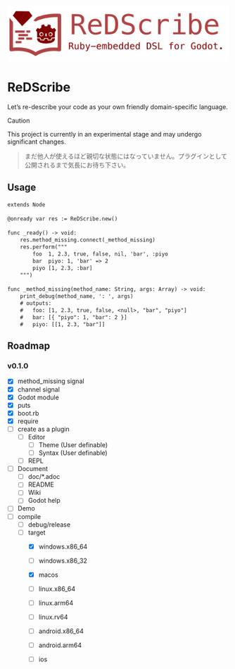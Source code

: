 <img src="icon/icon_with_title.png" alt="logo">

# ReDScribe
Let’s re-describe your code as your own friendly domain-specific language.


> [!CAUTION]
> This project is currently in an experimental stage and may undergo significant changes.
> > まだ他人が使えるほど親切な状態にはなっていません。プラグインとして公開されるまで気長にお待ち下さい。


## Usage
```gdscript
extends Node

@onready var res := ReDScribe.new()

func _ready() -> void:
    res.method_missing.connect(_method_missing)
    res.perform("""
        foo  1, 2.3, true, false, nil, 'bar', :piyo
        bar  piyo: 1, 'bar' => 2 
        piyo [1, 2.3, :bar]
    """)

func _method_missing(method_name: String, args: Array) -> void:
    print_debug(method_name, ': ', args)
    # outputs:
    #   foo: [1, 2.3, true, false, <null>, "bar", "piyo"]
    #   bar: [{ "piyo": 1, "bar": 2 }]
    #   piyo: [[1, 2.3, "bar"]]
```

## Roadmap

### v0.1.0
* [x] method_missing signal
* [x] channel signal
* [x] Godot module
* [x] puts
* [x] boot.rb
* [x] require
* [ ] create as a plugin
  * [ ] Editor
    * [ ] Theme (User definable)
    * [ ] Syntax (User definable)
  * [ ] REPL
* [ ] Document
  * [ ] doc/*.adoc
  * [ ] README
  * [ ] Wiki
  * [ ] Godot help
* [ ] Demo
* [ ] compile
  * [ ] debug/release
  * [ ] target
    * [x] windows.x86_64 
    * [ ] windows.x86_32 
    * [x] macos
    * [ ] linux.x86_64 
    * [ ] linux.arm64 
    * [ ] linux.rv64 
    * [ ] android.x86_64 
    * [ ] android.arm64 
    * [ ] ios



